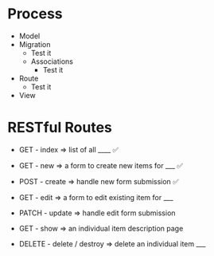 # Process

- Model
- Migration
    - Test it
  - Associations
    - Test it
- Route
  - Test it
- View

# RESTful Routes

- GET - index => list of all ____ ✅

- GET - new => a form to create new items for ___ ✅
- POST - create => handle new form submission ✅

- GET - edit => a form to edit existing item for ___
- PATCH - update => handle edit form submission

- GET - show => an individual item description page
- DELETE - delete / destroy => delete an individual item ___
